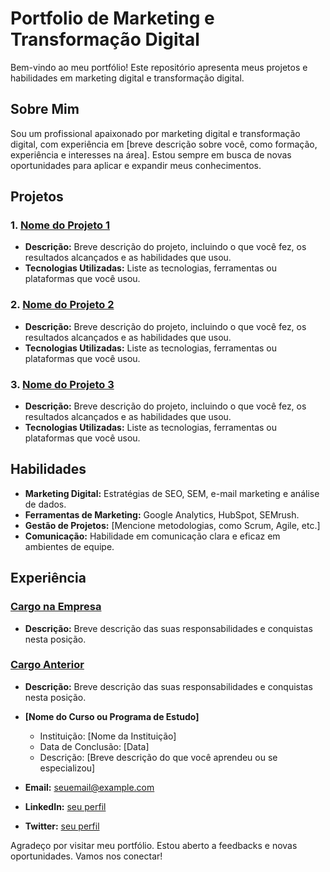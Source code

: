 # Portfolio de Marketing e Transformação Digital

Bem-vindo ao meu portfólio! Este repositório apresenta meus projetos e habilidades em marketing digital e transformação digital.

## Sobre Mim

Sou um profissional apaixonado por marketing digital e transformação digital, com experiência em [breve descrição sobre você, como formação, experiência e interesses na área]. Estou sempre em busca de novas oportunidades para aplicar e expandir meus conhecimentos.

## Projetos

### 1. [Nome do Projeto 1](link-para-o-projeto)
- **Descrição:** Breve descrição do projeto, incluindo o que você fez, os resultados alcançados e as habilidades que usou.
- **Tecnologias Utilizadas:** Liste as tecnologias, ferramentas ou plataformas que você usou.

### 2. [Nome do Projeto 2](link-para-o-projeto)
- **Descrição:** Breve descrição do projeto, incluindo o que você fez, os resultados alcançados e as habilidades que usou.
- **Tecnologias Utilizadas:** Liste as tecnologias, ferramentas ou plataformas que você usou.

### 3. [Nome do Projeto 3](link-para-o-projeto)
- **Descrição:** Breve descrição do projeto, incluindo o que você fez, os resultados alcançados e as habilidades que usou.
- **Tecnologias Utilizadas:** Liste as tecnologias, ferramentas ou plataformas que você usou.

## Habilidades

- **Marketing Digital:** Estratégias de SEO, SEM, e-mail marketing e análise de dados.
- **Ferramentas de Marketing:** Google Analytics, HubSpot, SEMrush.
- **Gestão de Projetos:** [Mencione metodologias, como Scrum, Agile, etc.]
- **Comunicação:** Habilidade em comunicação clara e eficaz em ambientes de equipe.

## Experiência

### [Cargo na Empresa](link-para-o-seu-perfil-profissional)
- **Descrição:** Breve descrição das suas responsabilidades e conquistas nesta posição.

### [Cargo Anterior](link-para-o-seu-perfil-profissional)
- **Descrição:** Breve descrição das suas responsabilidades e conquistas nesta posição.



- **[Nome do Curso ou Programa de Estudo]**
  - Instituição: [Nome da Instituição]
  - Data de Conclusão: [Data]
  - Descrição: [Breve descrição do que você aprendeu ou se especializou]


- **Email:** seuemail@example.com
- **LinkedIn:** [seu perfil](link-para-o-seu-perfil)
- **Twitter:** [seu perfil](link-para-o-seu-perfil)



Agradeço por visitar meu portfólio. Estou aberto a feedbacks e novas oportunidades. Vamos nos conectar!


